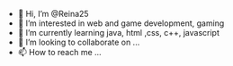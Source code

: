 - 👋 Hi, I’m @Reina25
- 👀 I’m interested in web and game development, gaming
- 🌱 I’m currently learning java, html ,css, c++, javascript
- 💞️ I’m looking to collaborate on ...
- 📫 How to reach me ...

<!---
Reina25/Reina25 is a ✨ special ✨ repository because its `README.md` (this file) appears on your GitHub profile.
You can click the Preview link to take a look at your changes.
--->

